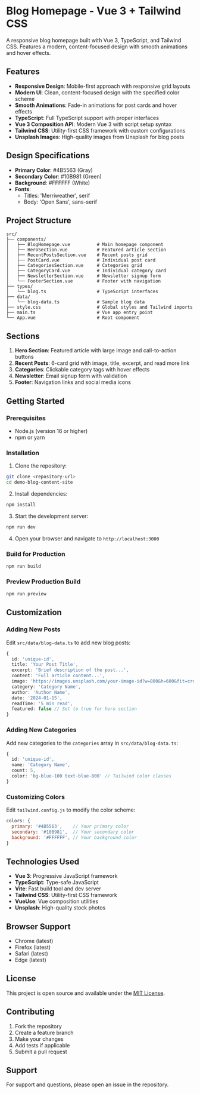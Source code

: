 # Blog Homepage - Vue 3 + Tailwind CSS

A responsive blog homepage built with Vue 3, TypeScript, and Tailwind CSS. Features a modern, content-focused design with smooth animations and hover effects.

## Features

- **Responsive Design**: Mobile-first approach with responsive grid layouts
- **Modern UI**: Clean, content-focused design with the specified color scheme
- **Smooth Animations**: Fade-in animations for post cards and hover effects
- **TypeScript**: Full TypeScript support with proper interfaces
- **Vue 3 Composition API**: Modern Vue 3 with script setup syntax
- **Tailwind CSS**: Utility-first CSS framework with custom configurations
- **Unsplash Images**: High-quality images from Unsplash for blog posts

## Design Specifications

- **Primary Color**: #4B5563 (Gray)
- **Secondary Color**: #10B981 (Green)
- **Background**: #FFFFFF (White)
- **Fonts**: 
  - Titles: 'Merriweather', serif
  - Body: 'Open Sans', sans-serif

## Project Structure

```
src/
├── components/
│   ├── BlogHomepage.vue          # Main homepage component
│   ├── HeroSection.vue           # Featured article section
│   ├── RecentPostsSection.vue    # Recent posts grid
│   ├── PostCard.vue              # Individual post card
│   ├── CategoriesSection.vue     # Categories grid
│   ├── CategoryCard.vue          # Individual category card
│   ├── NewsletterSection.vue     # Newsletter signup form
│   └── FooterSection.vue         # Footer with navigation
├── types/
│   └── blog.ts                   # TypeScript interfaces
├── data/
│   └── blog-data.ts              # Sample blog data
├── style.css                     # Global styles and Tailwind imports
├── main.ts                       # Vue app entry point
└── App.vue                       # Root component
```

## Sections

1. **Hero Section**: Featured article with large image and call-to-action buttons
2. **Recent Posts**: 6-card grid with image, title, excerpt, and read more link
3. **Categories**: Clickable category tags with hover effects
4. **Newsletter**: Email signup form with validation
5. **Footer**: Navigation links and social media icons

## Getting Started

### Prerequisites

- Node.js (version 16 or higher)
- npm or yarn

### Installation

1. Clone the repository:
```bash
git clone <repository-url>
cd demo-blog-content-site
```

2. Install dependencies:
```bash
npm install
```

3. Start the development server:
```bash
npm run dev
```

4. Open your browser and navigate to `http://localhost:3000`

### Build for Production

```bash
npm run build
```

### Preview Production Build

```bash
npm run preview
```

## Customization

### Adding New Posts

Edit `src/data/blog-data.ts` to add new blog posts:

```typescript
{
  id: 'unique-id',
  title: 'Your Post Title',
  excerpt: 'Brief description of the post...',
  content: 'Full article content...',
  image: 'https://images.unsplash.com/your-image-id?w=800&h=600&fit=crop',
  category: 'Category Name',
  author: 'Author Name',
  date: '2024-01-15',
  readTime: '5 min read',
  featured: false // Set to true for hero section
}
```

### Adding New Categories

Add new categories to the `categories` array in `src/data/blog-data.ts`:

```typescript
{
  id: 'unique-id',
  name: 'Category Name',
  count: 5,
  color: 'bg-blue-100 text-blue-800' // Tailwind color classes
}
```

### Customizing Colors

Edit `tailwind.config.js` to modify the color scheme:

```javascript
colors: {
  primary: '#4B5563',    // Your primary color
  secondary: '#10B981',  // Your secondary color
  background: '#FFFFFF', // Your background color
}
```

## Technologies Used

- **Vue 3**: Progressive JavaScript framework
- **TypeScript**: Type-safe JavaScript
- **Vite**: Fast build tool and dev server
- **Tailwind CSS**: Utility-first CSS framework
- **VueUse**: Vue composition utilities
- **Unsplash**: High-quality stock photos

## Browser Support

- Chrome (latest)
- Firefox (latest)
- Safari (latest)
- Edge (latest)

## License

This project is open source and available under the [MIT License](LICENSE).

## Contributing

1. Fork the repository
2. Create a feature branch
3. Make your changes
4. Add tests if applicable
5. Submit a pull request

## Support

For support and questions, please open an issue in the repository.
